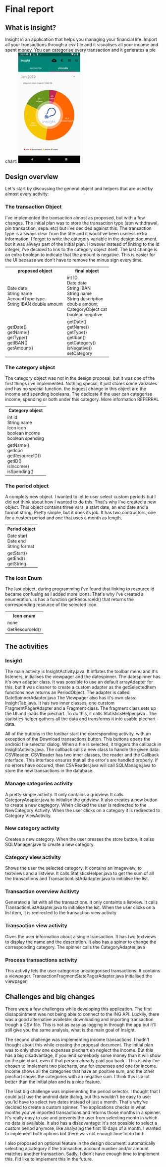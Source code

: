 # Final report

## What is Insight?

Insight in an application that helps you managing your financial life. Import all your transactions through a csv file and it visualises all your income and spent money.
You can categorise every transaction and it generates a pie chart:
<img src="docs/screenshots/insight.png" width="200px">

## Design overview

Let's start by discussing the general object and helpers that are used by almost every activity:

### The transaction Object

I've implemented the transaction almost as proposed, but with a few changes. The initial plan was to store the transaction type (atm withdrawal, pin transaction, sepa. etc) but i've decided against this. The transaction type is alsways clear from the title and it would've been useless extra information.
I forgot to write the category variable in the design document, but it was always part of the initial plan. However instead of linking to the id integer, i've decided to link to the category object itself. The last change is an extra boolean to indicate that the amount is negative. This is easier for the UI because we don't have to remove the minus sign every time.
<table>
<tr><th>proposed object</th><th> final object </th></tr>
<tr><td>Date date <br> String name <br> AccountType type <br> String IBAN double amount</td>
<td>int ID <br>Date date <br> String IBAN <br> String name <br> String description <br> double amount <br> CategoryObject cat <br> boolean negative</td></tr>
<tr><td> getDate() <br> getName() <br> getType() <br> getIBAN() <br> getAmount() </td>
<td>getDate() <br> getName() <br> getType() <br> getIban() <br> getCategory() <br> isNegative() <br> setCategory</td></tr>
</table>

### The category object

The category object was not in the design proposal, but it was one of the first things i've implemented. Nothing special, it just stores some variables and has no special function.
the biggest change in this object are the income and spending booleans. The dedicate if the user can categorise income, spending or both under this category. More information REFERRAL

<table>
<tr><th>Category object</th></tr>
<tr><td>int id <br> String name <br> Icon icon <br> boolean income <br> boolean spending</td></tr>
<tr><td>getName() <br> getIcon <br> getResourceID() <br> getID() <br> isIncome() <br> isSpending() </td> </tr>
</table>

### The period object

A complety new object. I wanted to let te user select custom periods but I did not think about how I wanted to do this. That's why I've created a new object. This object contains three vars, a start date, an end date and a format string. Pretty simple, but it does its job.
It has two contructors, one for a custom period and one that uses a month as length.

<table>
<tr><th>Period object</th></tr>
<tr><td>Date start <br> Date end <br> String format </td></tr>
<tr><td>getStart() <br> getEnd() <br> getString <br></td></tr>
</table>

### The icon Enum

The last object, during programming i've found that linking to resource id became confusing as I added more icons. That's why i've created a enumeration. Is has a function getResourceId() that returns the corresponding resource of the selected Icon.
<table><tr><th>Icon enum</th></tr><tr><td>none</td></tr><tr><td>GetResourceId()</td></tr></table>

## The activities

### Insight
The main activity is InsightActivity.java. It inflates the toolbar menu and it's listeners, initialises the viewpager and the datespinner.
The datespinner has it's own adapter class. It was possible to use an default arrayAdapter for this, but it was cleaner to create a custom adapter as  the getSelectedItem functions now returns an PeriodObject. The adapter is called DateSpinnerAdapter.java
The Viewpager also has it's own class: InsightTab.java. It has two inner classes, one curstom FragmentPagerAdapter and a Fragment class. The fragment class sets up the UI and loads the piechart. To do this, it calls StatisticsHelper.java . The statistics helper gathers all the data and transforms it into usable piechart data.

All of the buttons in the toolbar start the corresponding activity, with an exception of the Download transactions button. This buttons opens the android file selector dialog. When a file is selected, it triggers the callback in InsightActivity.java. The callback calls a new class to handle the given data: CSVReader. CSVReader has two inner classes, the reader and the Callback interface.
This interface ensures that all the error's are handled properly. If no errors have occured, then CSVReader.java will call SQLManage.java to store the new transactions in the database.

### Manage categories activity

A pretty simple activity. It only contains a gridview. It calls CategoryAdapter.java to initialise the gridview. It also creates a new button to create a new cagtegory. When clicked the user is redirected to the NewCategory Activity. When the user clicks on a category it is redirected to Category ViewActivity.

### New category activity

Creates a new category. When the user presses the store button, it calss SQLManager.jave to create a new category.

### Category view activity

Shows the user the selected category. It contains an imageview, to textviews and a listview. It calls StatisticsHelper.java to get the sum of all the transactions and TransactionListAdadapter.java to initialise the list.

### Transaction overview Acitivty

Generated a list with all the transactions. It only containts a listview. It calls TransactionListAdapter.java to initialise the lsit. When the user clicks on a list item, it is redirected to the transaction view activity

### Transaction view activity

Gives the user information about a single transaction. It has two textviews to display the name and the description. It also has a spiner to change the corresponding category. The spinner calls the CategoryAdapter.java

### Process transactions activity

This activity lets the user categorise uncategorised transactions. It contains a viewpager. TransactionFragmentStatePagerAdapter.java initialised the viewpager. 

## Challenges and big changes

There were a few challenges while developing this application. The first dissapointment was not being able to connect to the ING API. Luckily, there was a good alternative availeble: downloading and importing transaction trough a CSV file. This is not as easy as logging in through the app but it'll still give you the same analysis, what is the main goal of Insight. 

The second challenge was implementing income transactions. I hadn't thought about this while creating the proposal document. The initial plan was to only show one expenses piechart en neglect the income. But this has a big disadvantage, if you lend somebody some money than it will show on the pie chart, even if that person already paid you back . This is why i've chosen to implement two piecharts, one for expenses and one for income. Income shows all the categories that have an positive sum, and the other piechart shows the categories with an negative sum. I think this is a lot better than the initial plan and is a nice feature.

The last big challenge was implementing the period selector. I thought that I could just use the android date dialog, but this wouldn't be easy to use: you'ld have to select two dates instead of just a month. That's why've decided to create a custom spinner. The applications checks in what months you've imported transactions and returns those months in a spinner. It's really easy to use and prevents the user from selecting month in which no data is available. It also has a disadvantage: it's not possible to select a custom period anymore, like analysing the first 10 days of a month. I wanted to implement both options but there was not enough time to do both.

I also proposed an optional feature in the design document: automatically selecting a category if the transaction account number and/or amount matches another transaction. Sadly, I didn't have enough time to implement this. I'ld like to implement this in the future. 
